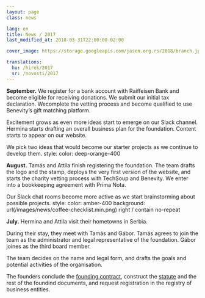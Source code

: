 ```yaml
---
layout: page
class: news

lang: en
title: News / 2017
last_modified_at: 2018-03-31T22:00:00-02:00

cover_image: https://storage.googleapis.com/jasen.org.rs/2018/branch.jpg

translations:
  hu: /hirek/2017
  sr: /novosti/2017
---
```

**September.** We register for a bank account with Raiffeisen Bank and become
eligible for receiving donations. We submit our initial tax declaration.
Wecomplete the vetting process and become qualified to use Benevity’s gift
matching platform.

Excitement grows as even more ideas start to emerge on our Slack channel.
Hermina starts drafting an overall business plan for the foundation. Content
starts to appear on our website.

We pick two ideas that would become our starter projects as we continue to
develop them.  style: color: deep-orange-400

**August.** Tamás and Attila finish registering the foundation. The team drafts
the logo and the stamp, deploys the very first version of the website, and
starts the charity vetting process with TechSoup and Benevity. We enter into a
bookkeeping agreement with Prima Nota.

Our Slack chat rooms become more active as we start brainstorming about
possible projects.  style: color: amber-400 background:
url(/images/news/coffee-checklist.min.png) right / contain no-repeat

**July.** Hermina and Attila visit their hometowns in Serbia.

During their stay, they meet with Tamás and Gábor. Tamás agrees to join the
team as the administrator and legal representative of the foundation. Gábor
joines as the third board member.

The team decides on the name and legal form, and drafts the goals and potential
activities of the organisation.

The founders conclude the [founding contract](/docs/ugovor-o-osnivanju.pdf),
construct the [statute](/docs/statut.pdf) and the rest of the foundind
documents, and request registration in the registry of business entities.
